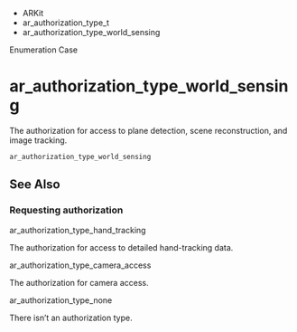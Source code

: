 

- ARKit
- ar_authorization_type_t
-  ar_authorization_type_world_sensing 

Enumeration Case

# ar_authorization_type_world_sensing

The authorization for access to plane detection, scene reconstruction, and image tracking.

``` source
ar_authorization_type_world_sensing
```

## See Also

### Requesting authorization

ar_authorization_type_hand_tracking

The authorization for access to detailed hand-tracking data.

ar_authorization_type_camera_access

The authorization for camera access.

ar_authorization_type_none

There isn’t an authorization type.

